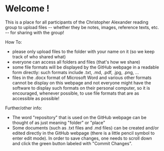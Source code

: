 
# Welcome !

This is a place for all participants of the Christopher Alexander reading group to upload files -- whether they be notes, images, reference texts, etc. -- for sharing with the group!

How To:
- please only upload files to the folder with your name on it (so we keep track of who shared what)
- everyone can access all folders and files (that's how we share)
- some file formats will be displayed by the GitHub webpage in a readable form directly: such formats include .txt, .md, .pdf, .jpg, .png, ...
- files in the .docx format of Microsoft Word and various other formats cannot be display on this webpage and not everyone might have the software to display such formats on their personal computer, so it is encouraged, whenever possible, to use file formats that are as accessible as possible!


Further/other info: 
- The word "repository" that is used on the GitHub webpage can be thought of as just meaning "folder" or "place"
- Some documents (such as .txt files and .md files) can be created and/or edited directly in the GitHub webpage (there is a little pencil symbol to enter edit mode). In order to save changes, one needs to scroll down and click the green button labeled with "Commit Changes". 


